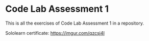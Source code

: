 # Code Lab Assessment 1
This is all the exercises of Code Lab Assessment 1 in a repository. 

Sololearn certificate:
https://imgur.com/qzcsj4I

